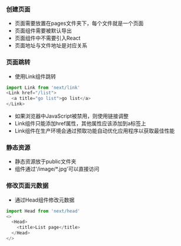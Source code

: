 ### 创建页面
+ 页面需要放置在pages文件夹下，每个文件就是一个页面
+ 页面组件需要被默认导出
+ 页面组件中不需要引入React
+ 页面地址与文件地址是对应关系
### 页面跳转
+ 使用Link组件跳转
```js
import Link from 'next/link'
<Link href="/list">
  <a title="go list">go list</a>
</Link>
```
+ 如果浏览器中JavaScript被禁用，则使用链接调整
+ Link组件只能添加href属性，其他属性应该添加到a标签上
+ Link组件在生产环境会通过预取功能自动优化应用程序以获取最佳性能
### 静态资源
+ 静态资源放于public文件夹
+ 组件通过'/image/*.jpg'可以直接访问
### 修改页面元数据
+ 通过Head组件修改元数据
```js
import Head from 'next/head'
<>
  <Head>
    <title>List page</title>
  </Head>
</>
```
